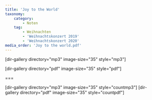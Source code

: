 ```yaml
---
title: 'Joy to the World'
taxonomy:
    category:
        - Noten
    tag:
        - Weihnachten
        - 'Weihnachtskonzert 2019'
        - 'Weihnachtskonzert 2020'
media_order: 'Joy to the world.pdf'
---
```


[dir-gallery directory="mp3" image-size="35" style="mp3"]

[dir-gallery directory="pdf" image-size="35" style="pdf"]

===

[dir-gallery directory="mp3" image-size="35" style="countmp3"]
[dir-gallery directory="pdf" image-size="35" style="countpdf"]